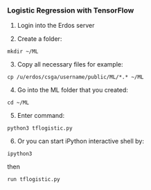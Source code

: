 ### Logistic Regression with TensorFlow

1. Login into the Erdos server

2. Create a folder:

`mkdir ~/ML`

3. Copy all necessary files for example:

`cp /u/erdos/csga/username/public/ML/*.* ~/ML`

4. Go into the ML folder that you created:

`cd ~/ML`

5. Enter command:

`python3 tflogistic.py`

6. Or you can start iPython interactive shell by:

`ipython3`

then

`run tflogistic.py`

